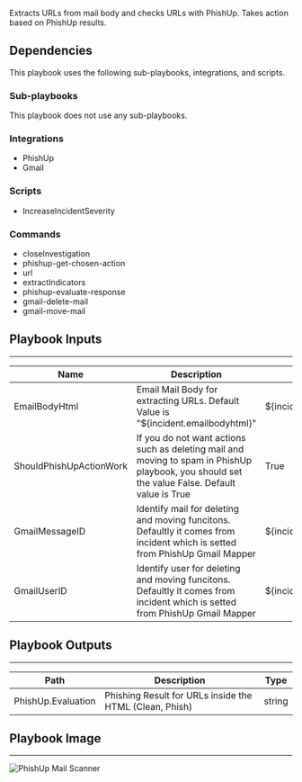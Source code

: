 Extracts URLs from mail body and checks URLs with PhishUp. Takes action based on PhishUp results.

## Dependencies
This playbook uses the following sub-playbooks, integrations, and scripts.

### Sub-playbooks
This playbook does not use any sub-playbooks.

### Integrations
* PhishUp
* Gmail

### Scripts
* IncreaseIncidentSeverity

### Commands
* closeInvestigation
* phishup-get-chosen-action
* url
* extractIndicators
* phishup-evaluate-response
* gmail-delete-mail
* gmail-move-mail

## Playbook Inputs
---

| **Name** | **Description** | **Default Value** | **Required** |
| --- | --- | --- | --- |
| EmailBodyHtml | Email Mail Body for extracting URLs. Default Value is "$\{incident.emailbodyhtml\}" | ${incident.emailbodyhtml} | Required |
| ShouldPhishUpActionWork | If you do not want actions such as deleting mail and moving to spam in PhishUp playbook, you should set the value False. Default value is True | True | Required |
| GmailMessageID | Identify mail for deleting and moving funcitons. Defaultly it comes from incident which is setted from PhishUp Gmail Mapper | ${incident.emailmessageid} | Required |
| GmailUserID | Identify user for deleting and moving funcitons. Defaultly it comes from incident which is setted from PhishUp Gmail Mapper | ${incident.emailto} | Required |

## Playbook Outputs
---

| **Path** | **Description** | **Type** |
| --- | --- | --- |
| PhishUp.Evaluation | Phishing Result for URLs inside the HTML \(Clean, Phish\) | string |

## Playbook Image
---
![PhishUp Mail Scanner](https://raw.githubusercontent.com/cvescan/cvescan/69bf4f8875443f05bad0be5bbbfdcc56bb1fe419/Packs/PhishUp/doc_files/PhishUp_Mail_Scanner.png)